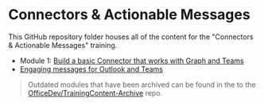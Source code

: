 # Connectors & Actionable Messages

This GitHub repository folder houses all of the content for the "Connectors & Actionable Messages" training.

- Module 1: [Build a basic Connector that works with Graph and Teams](./01%20Build%20a%20basic%20Connector)
- [Engaging messages for Outlook and Teams](./Engaging%20messages%20for%20Outlook%20and%20Teams)

> Outdated modules that have been archived can be found in the to the [OfficeDev/TrainingContent-Archive](https://github.com/OfficeDev/TrainingContent-Archive) repo.
